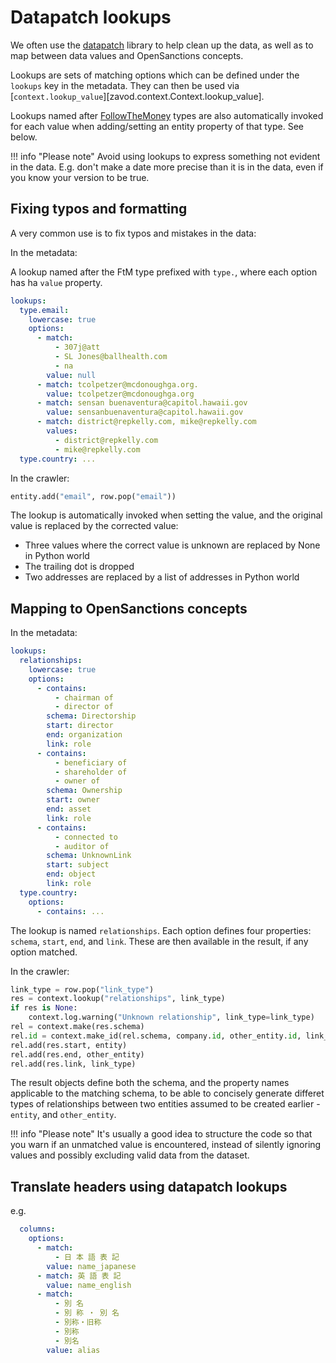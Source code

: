 # Datapatch lookups

We often use the [datapatch](https://pypi.org/project/datapatch/) library to help
clean up the data, as well as to map between data values and OpenSanctions concepts.

Lookups are sets of matching options which can be defined under the `lookups` key in the metadata.
They can then be used via [`context.lookup_value`][zavod.context.Context.lookup_value].

Lookups named after [FollowTheMoney](https://followthemoney.tech/explorer/#types)
types are also automatically invoked for each value when adding/setting an entity
property of that type. See below.

!!! info "Please note"
    Avoid using lookups to express something not evident in the data. E.g. don't
    make a date more precise than it is in the data, even if you know your version
    to be true.


## Fixing typos and formatting

A very common use is to fix typos and mistakes in the data:

In the metadata:

A lookup named after the FtM type prefixed with `type.`, where each option has ha `value` property.

```yaml
lookups:
  type.email:
    lowercase: true
    options:
      - match:
          - 307j@att
          - SL Jones@ballhealth.com
          - na
        value: null
      - match: tcolpetzer@mcdonoughga.org.
        value: tcolpetzer@mcdonoughga.org
      - match: sensan buenaventura@capitol.hawaii.gov
        value: sensanbuenaventura@capitol.hawaii.gov
      - match: district@repkelly.com, mike@repkelly.com
        values:
          - district@repkelly.com
          - mike@repkelly.com
  type.country: ...
```

In the crawler:

```python
entity.add("email", row.pop("email"))
```

The lookup is automatically invoked when setting the value, and the original value
is replaced by the corrected value:

- Three values where the correct value is unknown are replaced by None in Python world
- The trailing dot is dropped
- Two addresses are replaced by a list of addresses in Python world


## Mapping to OpenSanctions concepts

In the metadata:

```yaml
lookups:
  relationships:
    lowercase: true
    options:
      - contains:
          - chairman of
          - director of
        schema: Directorship
        start: director
        end: organization
        link: role
      - contains:
          - beneficiary of
          - shareholder of
          - owner of
        schema: Ownership
        start: owner
        end: asset
        link: role
      - contains:
          - connected to
          - auditor of
        schema: UnknownLink
        start: subject
        end: object
        link: role
  type.country:
    options:
      - contains: ...
```

The lookup is named `relationships`. Each option defines four properties:
`schema`, `start`, `end`, and `link`. These are then available in the result,
if any option matched.

In the crawler:

```python
link_type = row.pop("link_type")
res = context.lookup("relationships", link_type)
if res is None:
    context.log.warning("Unknown relationship", link_type=link_type)
rel = context.make(res.schema)
rel.id = context.make_id(rel.schema, company.id, other_entity.id, link_type)
rel.add(res.start, entity)
rel.add(res.end, other_entity)
rel.add(res.link, link_type)
```

The result objects define both the schema, and the property names applicable to
the matching schema, to be able to concisely generate differet types of relationships
between two entities assumed to be created earlier - `entity`, and `other_entity`.

!!! info "Please note"
    It's usually a good idea to structure the code so that you warn if an unmatched
    value is encountered, instead of silently ignoring values and possibly excluding
    valid data from the dataset.


## Translate headers using datapatch lookups

e.g.

```yaml
  columns:
    options:
      - match:
          - 日 本 語 表 記
        value: name_japanese
      - match: 英 語 表 記
        value: name_english
      - match:
          - 別 名
          - 別 称 ・ 別 名
          - 別称・旧称
          - 別称
          - 別名
        value: alias
```
